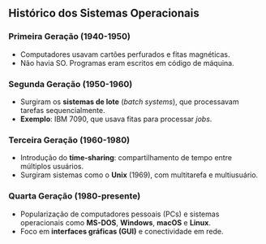 ## Histórico dos Sistemas Operacionais

### **Primeira Geração (1940-1950)**

- Computadores usavam cartões perfurados e fitas magnéticas.
- Não havia SO. Programas eram escritos em código de máquina.

### **Segunda Geração (1950-1960)**

- Surgiram os **sistemas de lote** (*batch systems*), que processavam tarefas sequencialmente.
- **Exemplo**: IBM 7090, que usava fitas para processar *jobs*.

### **Terceira Geração (1960-1980)**

- Introdução do **time-sharing**: compartilhamento de tempo entre múltiplos usuários.
- Surgiram sistemas como o **Unix** (1969), com multitarefa e multiusuário.

### **Quarta Geração (1980-presente)**

- Popularização de computadores pessoais (PCs) e sistemas operacionais como **MS-DOS**, **Windows**, **macOS** e **Linux**.
- Foco em **interfaces gráficas (GUI)** e conectividade em rede.
